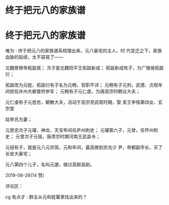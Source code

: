 # 终于把元八的家族谱

# 终于把元八的家族谱

唯为 : 终于把元八的家族谱系梳理出来，元八豪宅的主人，时 代变迁之下，家族血脉的延续，太不容易了——

北魏景穆帝拓跋晃； 次子是北魏阳平王拓跋新成； 拓跋新成有子，为广陵侯拓跋衍；

拓跋改为元姓，拓跋衍有子名为元畅，官职不详； 元畅有子元刿，武德、贞观年间担任并州大都督府参军； 元畅有子元仁虔，为唐高宗时朝议大夫；

元仁虔有子元思忠，朝散大夫，活动于高宗至武周时期，娶 吴王李恪第四女、玄宗堂

姑李氏为妻；

元思忠次子元瓘，神龙、天宝年间任庐州刺史； 元瓘第六子，元曾，任怀州刺史； 元曾次子元铦，唐肃宗时期河南王武县令；

元铦有子，就是元八元宗简，元和年间，最高做到京兆少 尹，帝都副市长，买了长安大豪宅；

元八第四个儿子，名叫元邈，做过高邮县尉。

2019-06-26(14 赞)

评论区：

cg 有点才 : 群主从元和姓纂里找出来的？